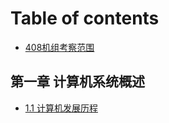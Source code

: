 # Table of contents

* [408机组考察范围](README.md)

## 第一章 计算机系统概述

* [1.1 计算机发展历程](di-yi-zhang-ji-suan-ji-xi-tong-gai-shu/1.1-ji-suan-ji-fa-zhan-li-cheng.md)

